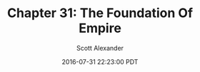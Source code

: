 ---
layout: chapter
title: "Chapter 31: The Foundation Of Empire"
author: Scott Alexander
description: https://unsongbook.com/chapter-31-the-foundation-of-empire/
date: 2016-07-31 22:23:00 PDT
length: 4132056
duration: 1033
guid: chapter-31-the-foundation-of-empire
---
